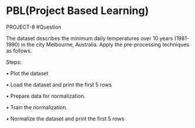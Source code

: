 # PBL(Project Based Learning)
PROJECT-8
#Question

The dataset describes the minimum daily temperatures over 10 years 
(1981-1990) in the city Melbourne, Australia. Apply the pre-processing techniques 
as follows.

Steps:

• Plot the dataset

• Load the dataset and print the first 5 rows

• Prepare data for normalization.

• Train the normalization.

• Normalize the dataset and print the first 5 rows

